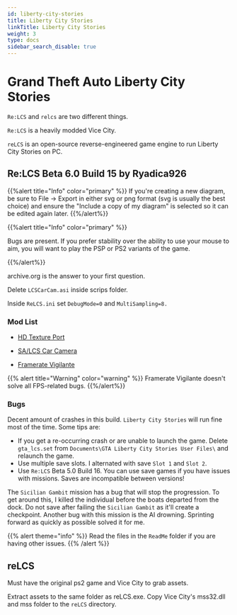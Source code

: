 ```yaml
---
id: liberty-city-stories
title: Liberty City Stories
linkTitle: Liberty City Stories
weight: 3
type: docs
sidebar_search_disable: true
---
```


# Grand Theft Auto Liberty City Stories

`Re:LCS` and `relcs` are two different things.

`Re:LCS` is a heavily modded Vice City.

`reLCS` is an open-source reverse-engineered game engine to run Liberty City Stories on PC.

## Re:LCS Beta 6.0 Build 15 by Ryadica926

{{%alert title="Info" color="primary" %}}
If you're creating a new diagram, be sure to File -> Export in either svg or png format (svg is usually the best choice) and ensure the "Include a copy of my diagram" is selected so it can be edited again later.
{{%/alert%}}

{{%alert title="Info" color="primary" %}}

Bugs are present. If you prefer stability over the ability to use your mouse to aim, you will want to play the PSP or PS2 variants of the game.

{{%/alert%}}

archive.org is the answer to your first question.

Delete `LCSCarCam.asi` inside scrips folder.

Inside `ReLCS.ini` set `DebugMode=0` and `MultiSampling=8.`

### Mod List

- [HD Texture Port](https://gtaforums.com/topic/960597-relcs-hd-textures-port/)

- [SA/LCS Car Camera](https://github.com/erorcun/SACarCam/releases)

- [Framerate Vigilante](https://www.mixmods.com.br/2019/06/framerate-vigilante.html)

{{% alert title="Warning" color="warning" %}}
Framerate Vigilante doesn't solve all FPS-related bugs.
{{%/alert%}}

### Bugs

Decent amount of crashes in this build. `Liberty City Stories` will run fine most of the time. Some tips are:

- If you get a re-occurring crash or are unable to launch the game. Delete `gta_lcs.set` from `Documents\GTA Liberty City Stories User Files\` and relaunch the game.
- Use multiple save slots. I alternated with save `Slot 1` and `Slot 2`.
- Use `Re:LCS` Beta 5.0 Build 16. You can use save games if you have issues with missions. Saves are incompatible between versions!

The `Sicilian Gambit` mission has a bug that will stop the progression. To get around this, I killed the individual before the boats departed from the dock. Do not save after failing the `Sicilian Gambit` as it'll create a checkpoint. Another bug with this mission is the AI drowning. Sprinting forward as quickly as possible solved it for me.

{{% alert theme="info" %}}
Read the files in the `ReadMe` folder if you are having other issues.
{{% /alert %}}

## reLCS

Must have the original ps2 game and Vice City to grab assets.

Extract assets to the same folder as reLCS.exe. Copy Vice City's mss32.dll and mss folder to the `reLCS` directory.
